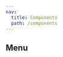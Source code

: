 ```yaml
---
nav:
  title: Components
  path: /components
---
```


## Menu

<code src="./document/menu.tsx"></code>
